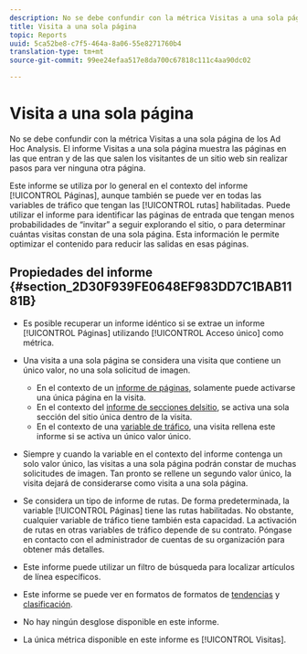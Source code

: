 ```yaml
---
description: No se debe confundir con la métrica Visitas a una sola página de los Ad Hoc Analysis. El informe Visitas a una sola página muestra las páginas en las que entran y de las que salen los visitantes de un sitio web sin realizar pasos para ver ninguna otra página.
title: Visita a una sola página
topic: Reports
uuid: 5ca52be8-c7f5-464a-8a06-55e8271760b4
translation-type: tm+mt
source-git-commit: 99ee24efaa517e8da700c67818c111c4aa90dc02

---
```



# Visita a una sola página

No se debe confundir con la métrica Visitas a una sola página de los Ad Hoc Analysis. El informe Visitas a una sola página muestra las páginas en las que entran y de las que salen los visitantes de un sitio web sin realizar pasos para ver ninguna otra página.

Este informe se utiliza por lo general en el contexto del informe [!UICONTROL Páginas], aunque también se puede ver en todas las variables de tráfico que tengan las [!UICONTROL rutas] habilitadas. Puede utilizar el informe para identificar las páginas de entrada que tengan menos probabilidades de “invitar” a seguir explorando el sitio, o para determinar cuántas visitas constan de una sola página. Esta información le permite optimizar el contenido para reducir las salidas en esas páginas.

## Propiedades del informe  {#section_2D30F939FE0648EF983DD7C1BAB1181B}

* Es posible recuperar un informe idéntico si se extrae un informe [!UICONTROL Páginas] utilizando [!UICONTROL Acceso único] como métrica.

* Una visita a una sola página se considera una visita que contiene un único valor, no una sola solicitud de imagen.

   * En el contexto de un  [informe de páginas](/help/components/c-variables/dimensionslist/reports-pages.md), solamente puede activarse una única página en la visita.
   * En el contexto del [informe de secciones delsitio](/help/components/c-variables/dimensionslist/reports-site-sections.md), se activa una sola sección del sitio única dentro de la visita.
   * En el contexto de una [variable de tráfico](/help/admin/admin/c-traffic-variables/traffic-var.md), una visita rellena este informe si se activa un único valor único.

* Siempre y cuando la variable en el contexto del informe contenga un solo valor único, las visitas a una sola página podrán constar de muchas solicitudes de imagen. Tan pronto se rellene un segundo valor único, la visita dejará de considerarse como visita a una sola página.
* Se considera un tipo de informe de rutas. De forma predeterminada, la variable [!UICONTROL Páginas] tiene las rutas habilitadas. No obstante, cualquier variable de tráfico tiene también esta capacidad. La activación de rutas en otras variables de tráfico depende de su contrato. Póngase en contacto con el administrador de cuentas de su organización para obtener más detalles.
* Este informe puede utilizar un filtro de búsqueda para localizar artículos de línea específicos.
* Este informe se puede ver en formatos de  formatos de [tendencias](/help/components/c-variables/dimensionslist/reports-types.md) y [clasificación](/help/components/c-variables/dimensionslist/reports-types.md).

* No hay ningún desglose disponible en este informe.
* La única métrica disponible en este informe es [!UICONTROL Visitas].

